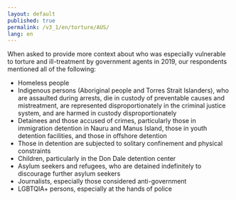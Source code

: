 ```yaml
---
layout: default
published: true
permalink: /v3_1/en/torture/AUS/
lang: en
---
```

When asked to provide more context about who was especially vulnerable to torture and ill-treatment by government agents in 2019, our respondents mentioned all of the following:

-	Homeless people
-	Indigenous persons (Aboriginal people and Torres Strait Islanders), who are assaulted during arrests, die in custody of preventable causes and mistreatment, are represented disproportionately in the criminal justice system, and are harmed in custody disproportionately
-	Detainees and those accused of crimes, particularly those in immigration detention in Nauru and Manus Island, those in youth detention facilities, and those in offshore detention
-	Those in detention are subjected to solitary confinement and physical constraints
-	Children, particularly in the Don Dale detention center
-	Asylum seekers and refugees, who are detained indefinitely to discourage further asylum seekers
-	Journalists, especially those considered anti-government
-	LGBTQIA+ persons, especially at the hands of police

